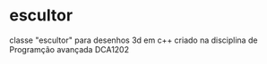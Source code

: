 # escultor
classe "escultor" para desenhos 3d em c++ criado na disciplina de Programção avançada DCA1202
